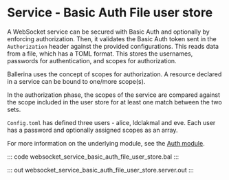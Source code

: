 # Service - Basic Auth File user store

A WebSocket service can be secured with Basic Auth and optionally by enforcing authorization. Then, it validates the Basic Auth token sent in the `Authorization` header against the provided configurations. This reads data from a file, which has a TOML format. This stores the usernames, passwords for authentication, and scopes for authorization.

Ballerina uses the concept of scopes for authorization. A resource declared in a service can be bound to one/more scope(s).

In the authorization phase, the scopes of the service are compared against the scope included in the user store for at least one match between the two sets.

`Config.toml` has defined three users - alice, ldclakmal and eve. Each user has a password and optionally assigned scopes as an array.

For more information on the underlying module, see the [Auth module](https://lib.ballerina.io/ballerina/auth/latest/).

::: code websocket_service_basic_auth_file_user_store.bal :::

::: out websocket_service_basic_auth_file_user_store.server.out :::